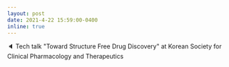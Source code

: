 ```yaml
---
layout: post
date: 2021-4-22 15:59:00-0400
inline: true
---
```


:speaker: Tech talk "Toward Structure Free Drug Discovery" at Korean Society for Clinical Pharmacology and Therapeutics

